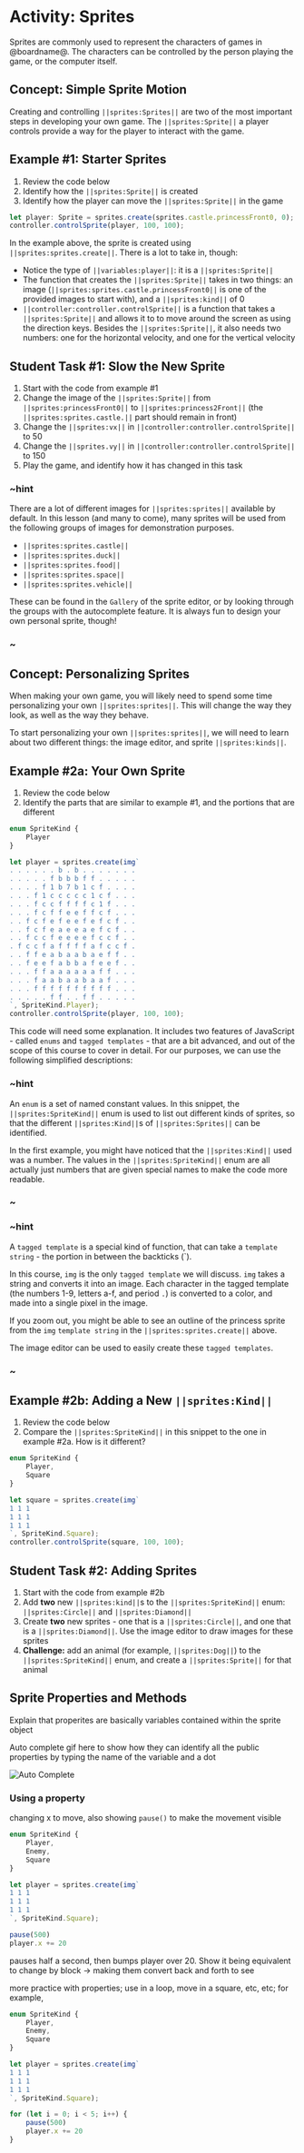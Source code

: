 # Activity: Sprites

Sprites are commonly used to represent the characters of games in @boardname@. The characters can be controlled by the person playing the game, or the computer itself.

## Concept: Simple Sprite Motion

Creating and controlling ``||sprites:Sprites||`` are two of the most important steps in developing your own game. The ``||sprites:Sprite||`` a player controls provide a way for the player to interact with the game.

## Example #1: Starter Sprites

1. Review the code below
2. Identify how the ``||sprites:Sprite||`` is created
3. Identify how the player can move the ``||sprites:Sprite||`` in the game

```typescript
let player: Sprite = sprites.create(sprites.castle.princessFront0, 0);
controller.controlSprite(player, 100, 100);
```

In the example above, the sprite is created using ``||sprites:sprites.create||``. There is a lot to take in, though:

* Notice the type of ``||variables:player||``: it is a ``||sprites:Sprite||``
* The function that creates the ``||sprites:Sprite||`` takes in two things: an image (``||sprites:sprites.castle.princessFront0||`` is one of the provided images to start with), and a ``||sprites:kind||`` of 0
* ``||controller:controller.controlSprite||`` is a function that takes a ``||sprites:Sprite||`` and allows it to to move around the screen as using the direction keys. Besides the ``||sprites:Sprite||``, it also needs two numbers: one for the horizontal velocity, and one for the vertical velocity

## Student Task #1: Slow the New Sprite

1. Start with the code from example #1
2. Change the image of the ``||sprites:Sprite||`` from ``||sprites:princessFront0||`` to ``||sprites:princess2Front||`` (the ``||sprites:sprites.castle.||`` part should remain in front)
3. Change the ``||sprites:vx||`` in ``||controller:controller.controlSprite||`` to 50
4. Change the ``||sprites.vy||`` in ``||controller:controller.controlSprite||`` to 150
5. Play the game, and identify how it has changed in this task

### ~hint

There are a lot of different images for ``||sprites:sprites||`` available by default. In this lesson (and many to come), many sprites will be used from the following groups of images for demonstration purposes.

* ``||sprites:sprites.castle||``
* ``||sprites:sprites.duck||``
* ``||sprites:sprites.food||``
* ``||sprites:sprites.space||``
* ``||sprites:sprites.vehicle||``

These can be found in the ``Gallery`` of the sprite editor, or by looking through the groups with the autocomplete feature. It is always fun to design your own personal sprite, though!

### ~

## Concept: Personalizing Sprites

When making your own game, you will likely need to spend some time personalizing your own ``||sprites:sprites||``. This will change the way they look, as well as the way they behave.

To start personalizing your own ``||sprites:sprites||``, we will need to learn about two different things: the image editor, and sprite ``||sprites:kinds||``.

## Example #2a: Your Own Sprite

1. Review the code below
2. Identify the parts that are similar to example #1, and the portions that are different

```typescript
enum SpriteKind {
    Player
}

let player = sprites.create(img`
. . . . . . b . b . . . . . . . 
. . . . . f b b b f f . . . . . 
. . . . f 1 b 7 b 1 c f . . . . 
. . . f 1 c c c c c 1 c f . . . 
. . . f c c f f f f c 1 f . . . 
. . . f c f f e e f f c f . . . 
. . f c f e f e e f e f c f . . 
. . f c f e a e e a e f c f . . 
. . f c c f e e e e f c c f . . 
. f c c f a f f f f a f c c f . 
. . f f e a b a a b a e f f . . 
. . f e e f a b b a f e e f . . 
. . . f f a a a a a a f f . . . 
. . . f a a b a a b a a f . . . 
. . . f f f f f f f f f f . . . 
. . . . . f f . . f f . . . . . 
`, SpriteKind.Player);
controller.controlSprite(player, 100, 100);
```

This code will need some explanation. It includes two features of JavaScript - called ``enums`` and ``tagged templates`` - that are a bit advanced, and out of the scope of this course to cover in detail. For our purposes, we can use the following simplified descriptions:

### ~hint

An ``enum`` is a set of named constant values. In this snippet, the ``||sprites:SpriteKind||`` enum is used to list out different kinds of sprites, so that the different ``||sprites:Kind||``s of ``||sprites:Sprites||`` can be identified.

In the first example, you might have noticed that the ``||sprites:Kind||`` used was a number. The values in the ``||sprites:SpriteKind||`` enum are all actually just numbers that are given special names to make the code more readable.

### ~

### ~hint

A ``tagged template`` is a special kind of function, that can take a ``template string`` - the portion in between the backticks (\`).

In this course, ``img`` is the only ``tagged template`` we will discuss. ``img`` takes a string and converts it into an image. Each character in the tagged template (the numbers 1-9, letters a-f, and period ``.``) is converted to a color, and made into a single pixel in the image.

If you zoom out, you might be able to see an outline of the princess sprite from the ``img`` ``template string`` in the ``||sprites:sprites.create||`` above.

The image editor can be used to easily create these ``tagged templates``.

### ~

## Example #2b: Adding a New ``||sprites:Kind||``

1. Review the code below
2. Compare the ``||sprites:SpriteKind||`` in this snippet to the one in example #2a. How is it different?

```typescript
enum SpriteKind {
    Player,
    Square
}

let square = sprites.create(img`
1 1 1 
1 1 1 
1 1 1 
`, SpriteKind.Square);
controller.controlSprite(square, 100, 100);
```

## Student Task #2: Adding Sprites

1. Start with the code from example #2b
2. Add **two** new ``||sprites:kind||``s to the ``||sprites:SpriteKind||`` enum: ``||sprites:Circle||`` and ``||sprites:Diamond||``
3. Create **two** new sprites - one that is a ``||sprites:Circle||``, and one that is a ``||sprites:Diamond||``. Use the image editor to draw images for these sprites
4. **Challenge:** add an animal (for example, ``||sprites:Dog||``) to the ``||sprites:SpriteKind||`` enum, and create a ``||sprites:Sprite||`` for that animal

## Sprite Properties and Methods

Explain that properites are basically variables contained within the sprite object

Auto complete gif here to show how they can identify all the public properties by typing the name of the variable and a dot

![Auto Complete](/static/courses/csintro3/orientation/auto-complete.gif)

### Using a property

changing x to move, also showing `pause()` to make the movement visible

```typescript
enum SpriteKind {
    Player,
    Enemy,
    Square
}

let player = sprites.create(img`
1 1 1 
1 1 1 
1 1 1 
`, SpriteKind.Square);

pause(500)
player.x += 20
```

pauses half a second, then bumps player over 20. Show it being equivalent to change by block -> making them convert back and forth to see

more practice with properties; use in a loop, move in a square, etc, etc; for example,

```typescript
enum SpriteKind {
    Player,
    Enemy,
    Square
}

let player = sprites.create(img`
1 1 1 
1 1 1 
1 1 1 
`, SpriteKind.Square);

for (let i = 0; i < 5; i++) {
    pause(500)
    player.x += 20
}
```